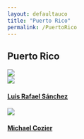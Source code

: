 ```yaml
---
layout: defaultauco
title: "Puerto Rico"
permalink: /PuertoRico
---
```

<div class="container-0">
    <div class="container-title">
        <span class="country"><h2>Puerto Rico</h2></span>
        <div class="photo-co">
          <img src="https://www.worldatlas.com/r/w960-q80/upload/d2/45/3a/pr-01.png" >
    </div>
</div>
<!-- partial:index.partial.html -->
<div class="container">
  <div class="timeline clearfix">
  <div class="vertical-line">
  <div id="post-1" class="vesti-col timeline-post">
   <div class="vesti-content-wrapper">
     <div class="photo">
       <img src="https://www.elnuevodia.com/resizer/QhEURZn7i4UivlJcDbFTy5DTlKw=/1200x1200/filters:quality(75):format(jpeg):focal(900x600:910x590)/cloudfront-us-east-1.images.arcpublishing.com/gfrmedia/LGVSOO5QUBASVHM3T7HVGA6MJE.jpg">
       <div class="vesti-date-wrapper">
         <div class="vesti-date">
         </div>
       </div>
     </div>
     <div class="vesti-desc">
       <a class="desc-a" href="#">
         <h4><a href="/lrsanchez">Luis Rafael Sánchez</a></h4>
       </a>
     </div>
   </div>
 </div>
 <div id="post-2" class="vesti-col timeline-post">
   <div class="vesti-content-wrapper">
     <div class="photo">
       <img src="https://www.bocaslitfest.com/wp-content/uploads/2021/02/Michael-Cozier.jpg">
       <div class="vesti-date-wrapper">
         <div class="vesti-date">
         </div>
       </div>
     </div>
     <div class="vesti-desc">
       <a class="desc-a" href="#">
         <h4><a href="/mcozier">Michael Cozier</a></h4>
       </a>
     </div>
   </div>
 </div>
    
    
<!-- partial -->
